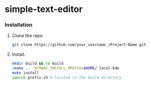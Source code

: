 # simple-text-editor

### Installation
 
1. Clone the repo
   ```sh
   git clone https://github.com/your_username_/Project-Name.git
   ```
2. Install.
   ```sh
   mkdir build && cd build
   cmake .. -DCMAKE_INSTALL_PREFIX=$HOME/.local-kde
   make install
   source prefix.sh # located in the build directory
   ```
